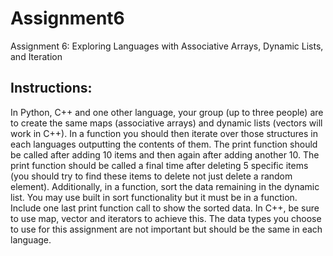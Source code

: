 # Assignment6
Assignment 6: Exploring Languages with Associative Arrays, Dynamic Lists, and Iteration

## Instructions:
In Python, C++ and one other language, your group (up to three people) are to create the same maps (associative arrays) and dynamic lists (vectors will work in C++). In a function you should then iterate over those structures in each languages outputting the contents of them. The print function should be called after adding 10 items and then again after adding another 10. The print function should be called a final time after deleting 5 specific items (you should try to find these items to delete not just delete a random element). Additionally, in a function, sort the data remaining in the dynamic list. You may use built in sort functionality but it must be in a function. Include one last print function call to show the sorted data. In C++, be sure to use map, vector and iterators to achieve this. The data types you choose to use for this assignment are not important but should be the same in each language.
